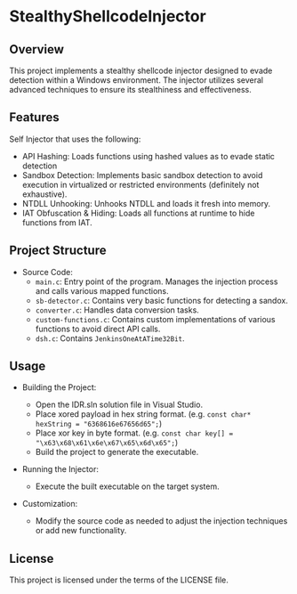 # StealthyShellcodeInjector
## Overview
This project implements a stealthy shellcode injector designed to evade detection within a Windows environment. The injector utilizes several advanced techniques to ensure its stealthiness and effectiveness.

## Features
Self Injector that uses the following:
- API Hashing: Loads functions using hashed values as to evade static detection
- Sandbox Detection: Implements basic sandbox detection to avoid execution in virtualized or restricted environments (definitely not exhaustive).
- NTDLL Unhooking: Unhooks NTDLL and loads it fresh into memory.
- IAT Obfuscation & Hiding: Loads all functions at runtime to hide functions from IAT.

## Project Structure
- Source Code:
  - `main.c`: Entry point of the program. Manages the injection process and calls various mapped functions.
  - `sb-detector.c`: Contains very basic functions for detecting a sandox.
  - `converter.c`: Handles data conversion tasks.
  - `custom-functions.c`: Contains custom implementations of various functions to avoid direct API calls.
  - `dsh.c`: Contains `JenkinsOneAtATime32Bit`.

## Usage
- Building the Project:
  - Open the IDR.sln solution file in Visual Studio.
  - Place xored payload in hex string format. (e.g. `const char* hexString = "6368616e67656d65";`)
  - Place xor key in byte format. (e.g. `const char key[] = "\x63\x68\x61\x6e\x67\x65\x6d\x65";`) 
  - Build the project to generate the executable.

- Running the Injector:
  - Execute the built executable on the target system.

- Customization:
  - Modify the source code as needed to adjust the injection techniques or add new functionality.

## License

This project is licensed under the terms of the LICENSE file.

